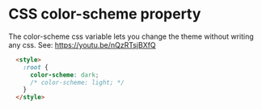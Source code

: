 # CSS color-scheme property

The color-scheme css variable lets you change the theme without writing any css.  See: https://youtu.be/nQzRTsjBXfQ

```html
  <style>
    :root {
      color-scheme: dark;
      /* color-scheme: light; */
    }
  </style>
```

